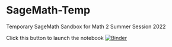 # SageMath-Temp
Temporary SageMath Sandbox for Math 2 Summer Session 2022

Click this button to launch the notebook [![Binder](https://mybinder.org/badge_logo.svg)](https://mybinder.org/v2/gh/kylenvu/SageMath-Temp/HEAD)
